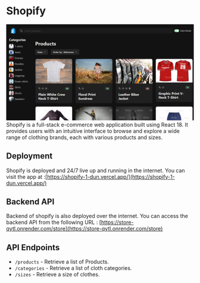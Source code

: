# Shopify

![Shopify](shopify/public/Shopify.png)
Shopify is a full-stack e-commerce web application built using React 18. It provides users with an intuitive interface to browse and explore a wide range of clothing brands, each with various products and sizes.

## Deployment

Shopify is deployed and 24/7 live up and running in the internet. You can visit the app at :[https://shopify-1-dun.vercel.app/](https://shopify-1-dun.vercel.app/)

## Backend API

Backend of shopify is also deployed over the internet. You can access the backend API from the following URL : [https://store-qytl.onrender.com/store](https://store-qytl.onrender.com/store)

## API Endpoints

- `/products` - Retrieve a list of Products.
- `/categories` - Retrieve a list of cloth categories.
- `/sizes` - Retrieve a size of clothes.
